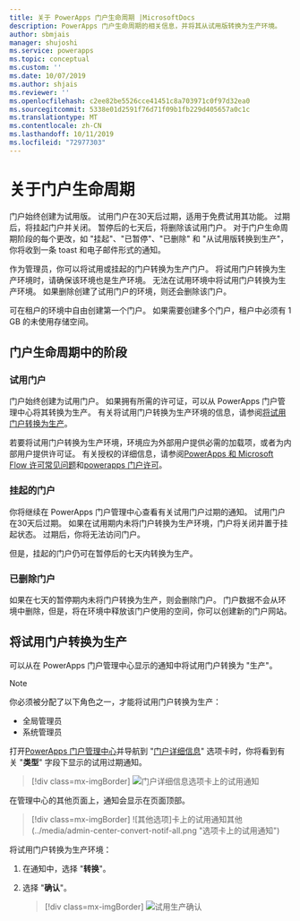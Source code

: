 ```yaml
---
title: 关于 PowerApps 门户生命周期 |MicrosoftDocs
description: PowerApps 门户生命周期的相关信息，并将其从试用版转换为生产环境。
author: sbmjais
manager: shujoshi
ms.service: powerapps
ms.topic: conceptual
ms.custom: ''
ms.date: 10/07/2019
ms.author: shjais
ms.reviewer: ''
ms.openlocfilehash: c2ee82be5526cce41451c8a703971c0f97d32ea0
ms.sourcegitcommit: 5338e01d2591f76d71f09b1fb229d405657a0c1c
ms.translationtype: MT
ms.contentlocale: zh-CN
ms.lasthandoff: 10/11/2019
ms.locfileid: "72977303"
---
```

# <a name="about-portal-lifecycle"></a>关于门户生命周期

门户始终创建为试用版。 试用门户在30天后过期，适用于免费试用其功能。 过期后，将挂起门户并关闭。 暂停后的七天后，将删除该试用门户。 对于门户生命周期阶段的每个更改，如 "挂起"、"已暂停"、"已删除" 和 "从试用版转换到生产"，你将收到一条 toast 和电子邮件形式的通知。

作为管理员，你可以将试用或挂起的门户转换为生产门户。 将试用门户转换为生产环境时，请确保该环境也是生产环境。 无法在试用环境中将试用门户转换为生产环境。 如果删除创建了试用门户的环境，则还会删除该门户。

可在租户的环境中自由创建第一个门户。 如果需要创建多个门户，租户中必须有 1 GB 的未使用存储空间。

## <a name="stages-in-portal-lifecycle"></a>门户生命周期中的阶段

### <a name="trial-portal"></a>试用门户

门户始终创建为试用门户。 如果拥有所需的许可证，可以从 PowerApps 门户管理中心将其转换为生产。 有关将试用门户转换为生产环境的信息，请参阅[将试用门户转换为生产](#convert-a-trial-portal-to-production)。

若要将试用门户转换为生产环境，环境应为外部用户提供必需的加载项，或者为内部用户提供许可证。 有关授权的详细信息，请参阅[PowerApps 和 Microsoft Flow 许可常见问题](https://docs.microsoft.com/en-us/power-platform/admin/powerapps-flow-licensing-faq)和[powerapps 门户许可](https://docs.microsoft.com/en-us/power-platform/admin/powerapps-flow-licensing-faq#can-you-share-more-details-regarding-the-new-powerapps-portals-licensing)。

### <a name="suspended-portal"></a>挂起的门户

你将继续在 PowerApps 门户管理中心查看有关试用门户过期的通知。 试用门户在30天后过期。 如果在试用期内未将门户转换为生产环境，门户将关闭并置于挂起状态。 过期后，你将无法访问门户。

但是，挂起的门户仍可在暂停后的七天内转换为生产。 

### <a name="deleted-portal"></a>已删除门户

如果在七天的暂停期内未将门户转换为生产，则会删除门户。 门户数据不会从环境中删除，但是，将在环境中释放该门户使用的空间，你可以创建新的门户网站。

## <a name="convert-a-trial-portal-to-production"></a>将试用门户转换为生产

可以从在 PowerApps 门户管理中心显示的通知中将试用门户转换为 "生产"。

> [!NOTE]
> 你必须被分配了以下角色之一，才能将试用门户转换为生产：
> - 全局管理员
> - 系统管理员

打开[PowerApps 门户管理中心](admin-overview.md)并导航到 "[门户详细信息](portal-details.md)" 选项卡时，你将看到有关 "**类型**" 字段下显示的试用过期通知。

> [!div class=mx-imgBorder]
> ![门户详细信息选项卡上的试用通知](../media/admin-center-convert-notif.png "门户详细信息选项卡上的试用通知")

在管理中心的其他页面上，通知会显示在页面顶部。

> [!div class=mx-imgBorder]
> ![其他选项]卡上的试用通知其他(../media/admin-center-convert-notif-all.png "选项卡上的试用通知")

将试用门户转换为生产环境：

1.  在通知中，选择 "**转换**"。

2.  选择 "**确认**"。

    > [!div class=mx-imgBorder]
    > ![试用生产确认](../media/trial-to-prod-confirm.png "试用到生产确认")
